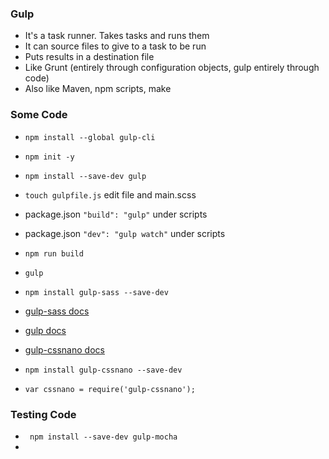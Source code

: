 ### Gulp

* It's a task runner. Takes tasks and runs them
* It can source files to give to a task to be run
* Puts results in a destination file
* Like Grunt (entirely through configuration objects, gulp entirely through code)
* Also like Maven, npm scripts, make 

### Some Code

* `npm install --global gulp-cli`
* `npm init -y`
* `npm install --save-dev gulp`
* `touch gulpfile.js` edit file and main.scss
* package.json `"build": "gulp"` under scripts
* package.json `"dev": "gulp watch"` under scripts
* `npm run build`
* `gulp`
* `npm install gulp-sass --save-dev`
* [gulp-sass docs](https://www.npmjs.com/package/gulp-sass)
* [gulp docs](https://github.com/gulpjs/gulp/blob/master/docs/getting-started.md)

* [gulp-cssnano docs](https://www.npmjs.com/package/gulp-cssnano)
* `npm install gulp-cssnano --save-dev`
* `var cssnano = require('gulp-cssnano');`



### Testing Code 

* ` npm install --save-dev gulp-mocha`
* 


